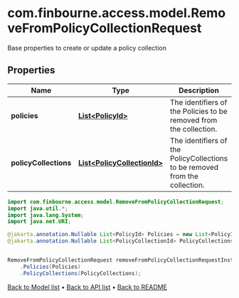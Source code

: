 # com.finbourne.access.model.RemoveFromPolicyCollectionRequest
Base properties to create or update a policy collection

## Properties

Name | Type | Description | Notes
------------ | ------------- | ------------- | -------------
**policies** | [**List&lt;PolicyId&gt;**](PolicyId.md) | The identifiers of the Policies to be removed from the collection. | [optional] [default to List<PolicyId>]
**policyCollections** | [**List&lt;PolicyCollectionId&gt;**](PolicyCollectionId.md) | The identifiers of the PolicyCollections to be removed from the collection. | [optional] [default to List<PolicyCollectionId>]

```java
import com.finbourne.access.model.RemoveFromPolicyCollectionRequest;
import java.util.*;
import java.lang.System;
import java.net.URI;

@jakarta.annotation.Nullable List<PolicyId> Policies = new List<PolicyId>();
@jakarta.annotation.Nullable List<PolicyCollectionId> PolicyCollections = new List<PolicyCollectionId>();


RemoveFromPolicyCollectionRequest removeFromPolicyCollectionRequestInstance = new RemoveFromPolicyCollectionRequest()
    .Policies(Policies)
    .PolicyCollections(PolicyCollections);
```


[Back to Model list](../README.md#documentation-for-models) &#8226; [Back to API list](../README.md#documentation-for-api-endpoints) &#8226; [Back to README](../README.md)
